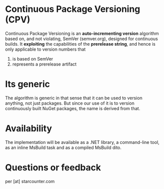 Continuous Package Versioning (CPV)
===================================
Continuous Package Versioning is an **auto-incrementing version** algorithm based on, and not
violating, SemVer (semver.org), designed for continuous builds. It **exploiting** the capabilities
of the **prerelease string**, and hence is only applicable to version numbers that

1. is based on SemVer
2. represents a prerelease artifact

Its generic
===========
The algorithm is generic in that sense that it can be used to version anything,
not just packages. But since our use of it is to version continuously built NuGet
packages, the name is derived from that.

Availability
============
The implementation will be available as a .NET library, a command-line tool, as
an inline MsBuild task and as a compiled MsBuild dito.

Questions or feedback
=====================
per [at] starcounter.com
